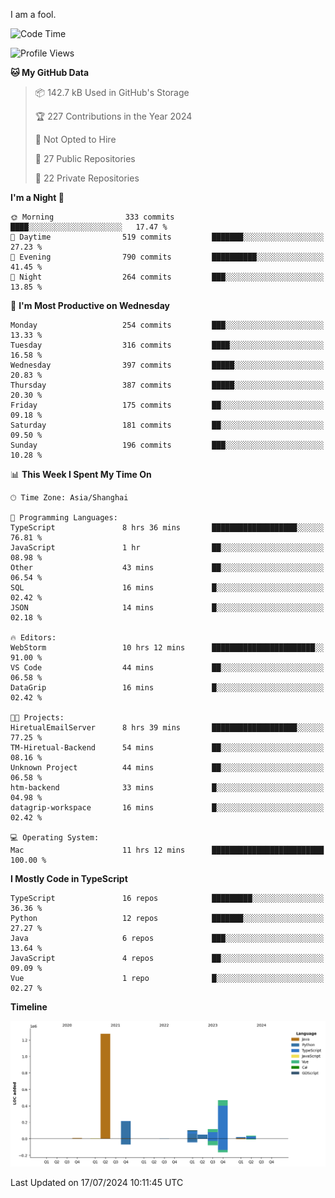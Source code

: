 I am a fool.

<!--START_SECTION:waka-->
![Code Time](http://img.shields.io/badge/Code%20Time-1%2C555%20hrs%2027%20mins-blue)

![Profile Views](http://img.shields.io/badge/Profile%20Views-0-blue)

**🐱 My GitHub Data** 

> 📦 142.7 kB Used in GitHub's Storage 
 > 
> 🏆 227 Contributions in the Year 2024
 > 
> 🚫 Not Opted to Hire
 > 
> 📜 27 Public Repositories 
 > 
> 🔑 22 Private Repositories 
 > 
**I'm a Night 🦉** 

```text
🌞 Morning                333 commits         ████░░░░░░░░░░░░░░░░░░░░░   17.47 % 
🌆 Daytime                519 commits         ███████░░░░░░░░░░░░░░░░░░   27.23 % 
🌃 Evening                790 commits         ██████████░░░░░░░░░░░░░░░   41.45 % 
🌙 Night                  264 commits         ███░░░░░░░░░░░░░░░░░░░░░░   13.85 % 
```
📅 **I'm Most Productive on Wednesday** 

```text
Monday                   254 commits         ███░░░░░░░░░░░░░░░░░░░░░░   13.33 % 
Tuesday                  316 commits         ████░░░░░░░░░░░░░░░░░░░░░   16.58 % 
Wednesday                397 commits         █████░░░░░░░░░░░░░░░░░░░░   20.83 % 
Thursday                 387 commits         █████░░░░░░░░░░░░░░░░░░░░   20.30 % 
Friday                   175 commits         ██░░░░░░░░░░░░░░░░░░░░░░░   09.18 % 
Saturday                 181 commits         ██░░░░░░░░░░░░░░░░░░░░░░░   09.50 % 
Sunday                   196 commits         ███░░░░░░░░░░░░░░░░░░░░░░   10.28 % 
```


📊 **This Week I Spent My Time On** 

```text
🕑︎ Time Zone: Asia/Shanghai

💬 Programming Languages: 
TypeScript               8 hrs 36 mins       ███████████████████░░░░░░   76.81 % 
JavaScript               1 hr                ██░░░░░░░░░░░░░░░░░░░░░░░   08.98 % 
Other                    43 mins             ██░░░░░░░░░░░░░░░░░░░░░░░   06.54 % 
SQL                      16 mins             █░░░░░░░░░░░░░░░░░░░░░░░░   02.42 % 
JSON                     14 mins             █░░░░░░░░░░░░░░░░░░░░░░░░   02.18 % 

🔥 Editors: 
WebStorm                 10 hrs 12 mins      ███████████████████████░░   91.00 % 
VS Code                  44 mins             ██░░░░░░░░░░░░░░░░░░░░░░░   06.58 % 
DataGrip                 16 mins             █░░░░░░░░░░░░░░░░░░░░░░░░   02.42 % 

🐱‍💻 Projects: 
HiretualEmailServer      8 hrs 39 mins       ███████████████████░░░░░░   77.25 % 
TM-Hiretual-Backend      54 mins             ██░░░░░░░░░░░░░░░░░░░░░░░   08.16 % 
Unknown Project          44 mins             ██░░░░░░░░░░░░░░░░░░░░░░░   06.58 % 
htm-backend              33 mins             █░░░░░░░░░░░░░░░░░░░░░░░░   04.98 % 
datagrip-workspace       16 mins             █░░░░░░░░░░░░░░░░░░░░░░░░   02.42 % 

💻 Operating System: 
Mac                      11 hrs 12 mins      █████████████████████████   100.00 % 
```

**I Mostly Code in TypeScript** 

```text
TypeScript               16 repos            █████████░░░░░░░░░░░░░░░░   36.36 % 
Python                   12 repos            ███████░░░░░░░░░░░░░░░░░░   27.27 % 
Java                     6 repos             ███░░░░░░░░░░░░░░░░░░░░░░   13.64 % 
JavaScript               4 repos             ██░░░░░░░░░░░░░░░░░░░░░░░   09.09 % 
Vue                      1 repo              █░░░░░░░░░░░░░░░░░░░░░░░░   02.27 % 
```



**Timeline**

![Lines of Code chart](https://raw.githubusercontent.com/VeejaLiu/VeejaLiu/master/assets/bar_graph.png)


 Last Updated on 17/07/2024 10:11:45 UTC
<!--END_SECTION:waka-->
